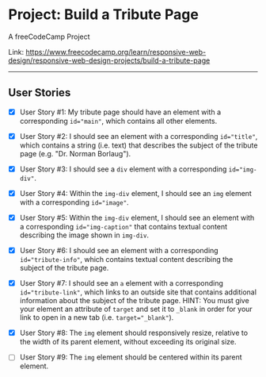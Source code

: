 # Project: Build a Tribute Page

A freeCodeCamp Project

Link: https://www.freecodecamp.org/learn/responsive-web-design/responsive-web-design-projects/build-a-tribute-page

---
## User Stories
- [x] User Story #1: My tribute page should have an element with a corresponding `id="main"`, which contains all other elements.

- [x] User Story #2: I should see an element with a corresponding `id="title"`, which contains a string (i.e. text) that describes the subject of the tribute page (e.g. "Dr. Norman Borlaug").

- [x] User Story #3: I should see a `div` element with a corresponding `id="img-div"`.

- [x] User Story #4: Within the `img-div` element, I should see an `img` element with a corresponding `id="image"`.

- [x] User Story #5: Within the `img-div` element, I should see an element with a corresponding `id="img-caption"` that contains textual content describing the image shown in `img-div`.

- [x] User Story #6: I should see an element with a corresponding `id="tribute-info"`, which contains textual content describing the subject of the tribute page.

- [x] User Story #7: I should see an `a` element with a corresponding `id="tribute-link"`, which links to an outside site that contains additional information about the subject of the tribute page. HINT: You must give your element an attribute of `target` and set it to `_blank` in order for your link to open in a new tab (i.e. `target="_blank"`).

- [x] User Story #8: The `img` element should responsively resize, relative to the width of its parent element, without exceeding its original size.

- [ ] User Story #9: The `img` element should be centered within its parent element.